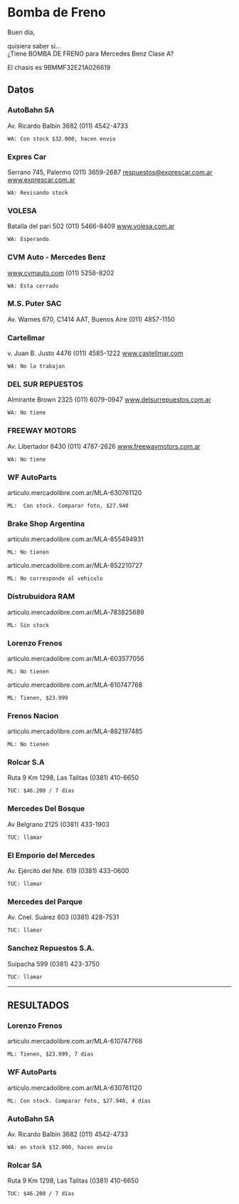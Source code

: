 Bomba de Freno
==============

Buen día,  

quisiera saber si...  
¿Tiene BOMBA DE FRENO para Mercedes Benz Clase A?  

El chasis es 9BMMF32E21A026619

## Datos 

### AutoBahn SA  

Av. Ricardo Balbín 3682
(011) 4542-4733

    WA: Con stock $32.000, hacen envio

### Expres Car

Serrano 745, Palermo
 (011) 3659-2687
respuestos@exprescar.com.ar
www.exprescar.com.ar

    WA: Revisando stock

### VOLESA

Batalla del pari 502
(011) 5466-8409
www.volesa.com.ar

    WA: Esperando

### CVM Auto - Mercedes Benz

www.cvmauto.com
(011) 5258-8202

    WA: Esta cerrado 

### M.S. Puter SAC

Av. Warnes 670, C1414 AAT, Buenos Aire
(011) 4857-1150

### Cartellmar

v. Juan B. Justo 4476
(011) 4585-1222
www.castellmar.com

    WA: No la trabajan

### DEL SUR REPUESTOS

Almirante Brown 2325
(011) 6079-0947
www.delsurrepuestos.com.ar

    WA: No tiene

### FREEWAY MOTORS

Av. Libertador 6430
(011) 4787-2626
www.freewaymotors.com.ar

    WA: No tiene

### WF AutoParts

articulo.mercadolibre.com.ar/MLA-630761120

    ML:  Con stock. Comparar foto, $27.940 

### Brake Shop Argentina

articulo.mercadolibre.com.ar/MLA-855494931

    ML: No tienen

articulo.mercadolibre.com.ar/MLA-852210727

    ML: No corresponde al vehiculo

### Distrubuidora RAM

articulo.mercadolibre.com.ar/MLA-783825689

    ML: Sin stock

### Lorenzo Frenos

articulo.mercadolibre.com.ar/MLA-603577056

    ML: No tienen

articulo.mercadolibre.com.ar/MLA-610747768
    
    ML: Tienen, $23.999

### Frenos Nacion

articulo.mercadolibre.com.ar/MLA-882197485

    ML: No tienen

### Rolcar S.A

Ruta 9 Km 1298, Las Talitas
(0381) 410-6650

    TUC: $46.200 / 7 días 

### Mercedes Del Bosque

Av Belgrano 2125
(0381) 433-1903

    TUC: llamar

### El Emporio del Mercedes

Av. Ejército del Nte. 619
(0381) 433-0600

    TUC: llamar

### Mercedes del Parque

Av. Cnel. Suárez 803
(0381) 428-7531

    TUC: llamar

### Sanchez Repuestos S.A.

Suipacha 599
(0381) 423-3750

    TUC: llamar

---

## RESULTADOS

### Lorenzo Frenos

articulo.mercadolibre.com.ar/MLA-610747768

    ML: Tienen, $23.999, 7 días

### WF AutoParts

articulo.mercadolibre.com.ar/MLA-630761120

    ML: Con stock. Comparar foto, $27.940, 4 días 

### AutoBahn SA

Av. Ricardo Balbín 3682
(011) 4542-4733

    WA: en stock $32.000, hacen envio

### Rolcar SA

Ruta 9 Km 1298, Las Talitas
(0381) 410-6650

    TUC: $46.200 / 7 días

